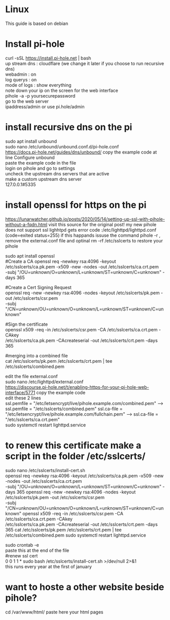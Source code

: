 # Linux
This guide is based on debian

# Install pi-hole 
curl -sSL https://install.pi-hole.net | bash  
up stream dns : cloudflare (we change it later if you choose to run recursive dns)  
webadmin : on  
log querys : on  
mode of logs : show everything  
note down your ip on the screen for the web interface   
pihole -a -p yoursecurepassword  
go to the web server   
ipaddress/admin or use pi.hole/admin  

# install recursive dns on the pi  
sudo apt install unbound  
sudo nano /etc/unbound/unbound.conf.d/pi-hole.conf  
https://docs.pi-hole.net/guides/dns/unbound/ copy the example code at line Configure unbound  
paste the example code in the file  
login on pihole and go to settings  
uncheck the upstream dns servers that are active  
make a custom upstream dns server  
127.0.0.1#5335  

# install openssl for https on the pi
https://lunarwatcher.github.io/posts/2020/05/14/setting-up-ssl-with-pihole-without-a-fqdn.html
visit this source for the original post! 
my new pihole does not support ssl lighhtpd gets error code :/etc/lighttpd/lighttpd.conf (code=exited status=255)
if this happands issuse the command pihole -r , remove the external.conf file and optinal rm -rf /etc/sslcerts to restore your pihole


sudo apt install openssl  
#Create a CA
openssl req -newkey rsa:4096 -keyout /etc/sslcerts/ca.pk.pem -x509 -new -nodes -out /etc/sslcerts/ca.crt.pem \
-subj "/OU=unknown/O=unknown/L=unknown/ST=unknown/C=unknown" -days 365

#Create a Cert Signing Request  
openssl req -new -newkey rsa:4096 -nodes -keyout /etc/sslcerts/pk.pem -out /etc/sslcerts/csr.pem \
-subj "/CN=unknown/OU=unknown/O=unknown/L=unknown/ST=unknown/C=unknown"

#Sign the certificate  
openssl x509 -req -in /etc/sslcerts/csr.pem -CA /etc/sslcerts/ca.crt.pem -CAkey \
/etc/sslcerts/ca.pk.pem -CAcreateserial -out /etc/sslcerts/crt.pem -days 365

#merging into a combined file  
cat /etc/sslcerts/pk.pem /etc/sslcerts/crt.pem | tee /etc/sslcerts/combined.pem


edit the file external.conf  
sudo nano /etc/lighttpd/external.conf  
https://discourse.pi-hole.net/t/enabling-https-for-your-pi-hole-web-interface/5771 copy the example code  
edit these 2 lines  
ssl.pemfile = "/etc/letsencrypt/live/pihole.example.com/combined.pem" --> ssl.pemfile = "/etc/sslcerts/combined.pem" 
ssl.ca-file =  "/etc/letsencrypt/live/pihole.example.com/fullchain.pem" --> ssl.ca-file =  "/etc/sslcerts/ca.crt.pem"  
sudo systemctl restart lighttpd.service  

#  to renew this certificate make a script in the folder /etc/sslcerts/
sudo nano /etc/sslcerts/install-cert.sh  
openssl req -newkey rsa:4096 -keyout /etc/sslcerts/ca.pk.pem -x509 -new -nodes -out /etc/sslcerts/ca.crt.pem \
-subj "/OU=unknown/O=unknown/L=unknown/ST=unknown/C=unknown" -days 365 
openssl req -new -newkey rsa:4096 -nodes -keyout /etc/sslcerts/pk.pem -out /etc/sslcerts/csr.pem \
-subj "/CN=unknown/OU=unknown/O=unknown/L=unknown/ST=unknown/C=unknown" 
openssl x509 -req -in /etc/sslcerts/csr.pem -CA /etc/sslcerts/ca.crt.pem -CAkey \
/etc/sslcerts/ca.pk.pem -CAcreateserial -out /etc/sslcerts/crt.pem -days 365
cat /etc/sslcerts/pk.pem /etc/sslcerts/crt.pem | tee /etc/sslcerts/combined.pem
sudo systemctl restart lighttpd.service

sudo crontab -e  
paste this at the end of the file  
#renew ssl cert  
0 0 1 1 * sudo bash /etc/sslcerts/install-cert.sh >/dev/null 2>&1  
this runs every year at the first of january  


#  want to hoste a other website beside pihole?
cd /var/www/html/
paste here your html pages
